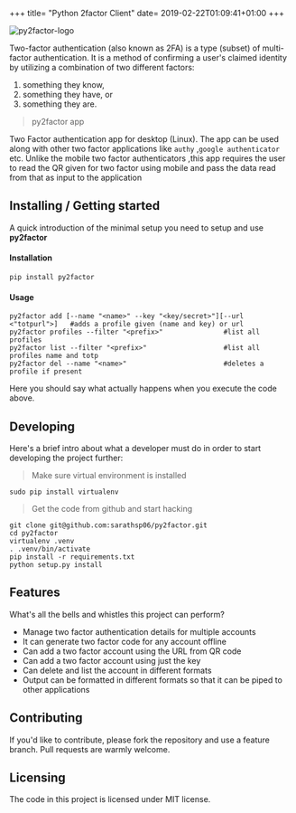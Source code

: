 +++
title= "Python 2factor Client"
date= 2019-02-22T01:09:41+01:00
+++



![py2factor-logo](https://raw.githubusercontent.com/sarathsp06/py2factor/master/logo.png)


Two-factor authentication (also known as 2FA) is a type (subset) of multi-factor authentication. It is a method of confirming a user's claimed identity by utilizing a combination of two different factors: 
1. something they know, 
2. something they have, or 
3. something they are.

>  py2factor app

Two Factor authentication app for desktop (Linux). The app can be used along with other two factor applications like `authy` ,`google authenticator` etc.  Unlike the mobile two factor authenticators ,this app requires the user to read the QR given for two factor using mobile and pass the   data read from that as input to the application

## Installing / Getting started

A quick introduction of the minimal setup you need to setup and use **py2factor**

#### Installation

```shell
pip install py2factor
```

#### Usage
```
py2factor add [--name "<name>" --key "<key/secret>"][--url <"totpurl">]   #adds a profile given (name and key) or url
py2factor profiles --filter "<prefix>"               #list all profiles 
py2factor list --filter "<prefix>"                   #list all profiles name and totp
py2factor del --name "<name>"                        #deletes a profile if present
```

Here you should say what actually happens when you execute the code above.

## Developing

Here's a brief intro about what a developer must do in order to start developing
the project further:

> Make sure virtual environment is installed

```shpell
sudo pip install virtualenv
```

> Get the code from github and start hacking
```
git clone git@github.com:sarathsp06/py2factor.git
cd py2factor
virtualenv .venv
. .venv/bin/activate
pip install -r requirements.txt
python setup.py install
```

## Features

What's all the bells and whistles this project can perform?

* Manage two factor authentication details for multiple accounts
* It can generate two factor code for any account offline  
* Can add a two factor account using the URL from QR code 
* Can add a two factor account using just the key 
* Can delete and list the account in different formats
* Output can be formatted in different formats so that it can be piped to other applications 

## Contributing

If you'd like to contribute, please fork the repository and use a feature
branch. Pull requests are warmly welcome.

## Licensing

The code in this project is licensed under MIT license.

